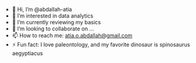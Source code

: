 - 👋 Hi, I’m @abdallah-atia
- 👀 I’m interested in data analytics
- 🌱 I’m currently reviewing my basics
- 💞️ I’m looking to collaborate on ...
- 📫 How to reach me: atia.o.abdallah@gmail.com
- ⚡ Fun fact: I love paleontology, and my favorite dinosaur is spinosaurus aegyptiacus

<!---
abdallah-atia/abdallah-atia is a ✨ special ✨ repository because its `README.md` (this file) appears on your GitHub profile.
You can click the Preview link to take a look at your changes.
--->
